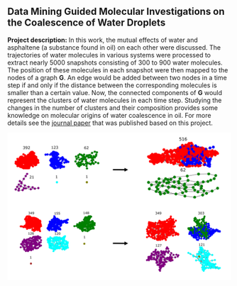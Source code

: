 ## Data Mining Guided Molecular Investigations on the Coalescence of Water Droplets

**Project description:** In this work, the mutual effects of water and asphaltene (a substance found in oil) on each other were discussed. The trajectories of water molecules in various systems were processed to extract nearly 5000 snapshots consisting of 300 to 900 water molecules. The position of these molecules in each snapshot were then mapped to the nodes of a graph <strong>G</strong>. An edge would be added between two nodes in a time step if and only if the distance between the corresponding molecules is smaller than a certain value. Now, the connected components of <strong>G</strong> would represent the clusters of water molecules in each time step. Studying the changes in the number of clusters and their composition provides some knowledge on molecular origins of water coalescence in oil.
For more details see the [journal paper](https://pubs.acs.org/doi/abs/10.1021/acs.energyfuels.1c03358) that was published based on this project.

<img src="images/pap.png?raw=true">
